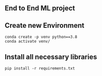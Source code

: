 ## End to End ML project 
## Create new Environment 
```
conda create -p venv python==3.8
conda activate venv/
```
## Install all necessary libraries
```
pip install -r requirements.txt
```
